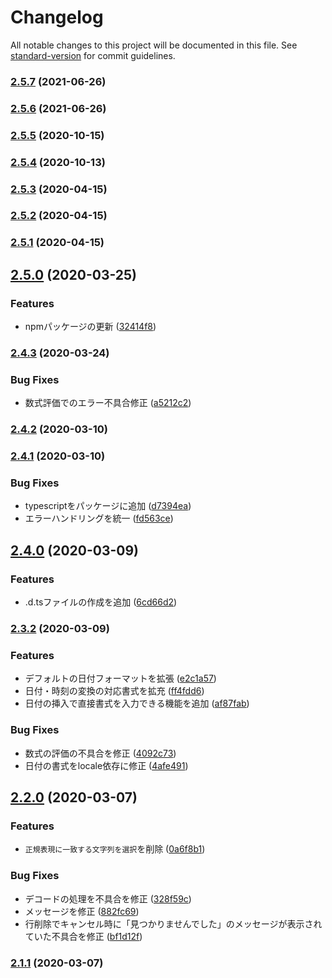 # Changelog

All notable changes to this project will be documented in this file. See [standard-version](https://github.com/conventional-changelog/standard-version) for commit guidelines.

### [2.5.7](https://github.com/Harurow/vscode.ext.harurow.util/compare/v2.5.6...v2.5.7) (2021-06-26)

### [2.5.6](https://github.com/Harurow/vscode.ext.harurow.util/compare/v2.5.3...v2.5.6) (2021-06-26)

### [2.5.5](https://github.com/Harurow/vscode.ext.harurow.util/compare/v2.5.4...v2.5.5) (2020-10-15)

### [2.5.4](https://github.com/Harurow/vscode.ext.harurow.util/compare/v2.5.3...v2.5.4) (2020-10-13)

### [2.5.3](https://github.com/Harurow/vscode.ext.harurow.util/compare/v2.5.2...v2.5.3) (2020-04-15)

### [2.5.2](https://github.com/Harurow/vscode.ext.harurow.util/compare/v2.5.1...v2.5.2) (2020-04-15)

### [2.5.1](https://github.com/Harurow/vscode.ext.harurow.util/compare/v2.5.0...v2.5.1) (2020-04-15)

## [2.5.0](https://github.com/Harurow/vscode.ext.harurow.util/compare/v2.4.3...v2.5.0) (2020-03-25)


### Features

* npmパッケージの更新 ([32414f8](https://github.com/Harurow/vscode.ext.harurow.util/commit/32414f808cdf9b57ab5893b0146827a3a27e34fc))

### [2.4.3](https://github.com/Harurow/vscode.ext.harurow.util/compare/v2.4.2...v2.4.3) (2020-03-24)


### Bug Fixes

* 数式評価でのエラー不具合修正 ([a5212c2](https://github.com/Harurow/vscode.ext.harurow.util/commit/a5212c222f2a0cbad89688be8408420f031c44f9))

### [2.4.2](https://github.com/Harurow/vscode.ext.harurow.util/compare/v2.4.1...v2.4.2) (2020-03-10)

### [2.4.1](https://github.com/Harurow/vscode.ext.harurow.util/compare/v2.4.0...v2.4.1) (2020-03-10)


### Bug Fixes

* typescriptをパッケージに追加 ([d7394ea](https://github.com/Harurow/vscode.ext.harurow.util/commit/d7394ea999e45a105d6f253422e29e93dd4c03c5))
* エラーハンドリングを統一 ([fd563ce](https://github.com/Harurow/vscode.ext.harurow.util/commit/fd563ce635387ff6da95c454319fac54722e754a))

## [2.4.0](https://github.com/Harurow/vscode.ext.harurow.util/compare/v2.3.2...v2.4.0) (2020-03-09)


### Features

* .d.tsファイルの作成を追加 ([6cd66d2](https://github.com/Harurow/vscode.ext.harurow.util/commit/6cd66d2d1a7dd326829e94d877d272264a5db8a6))

### [2.3.2](https://github.com/Harurow/vscode.ext.harurow.util/compare/v2.3.1...v2.3.2) (2020-03-09)


### Features

* デフォルトの日付フォーマットを拡張 ([e2c1a57](https://github.com/Harurow/vscode.ext.harurow.util/commit/e2c1a578b0f00c0e458fa981bb0f06d22b519a0b))
* 日付・時刻の変換の対応書式を拡充 ([ff4fdd6](https://github.com/Harurow/vscode.ext.harurow.util/commit/ff4fdd620f4f221569c29ef4d13c6e5557400338))
* 日付の挿入で直接書式を入力できる機能を追加 ([af87fab](https://github.com/Harurow/vscode.ext.harurow.util/commit/af87fab7ce698ddf2d35c0ebbb8233b8d7912ec9))


### Bug Fixes

* 数式の評価の不具合を修正 ([4092c73](https://github.com/Harurow/vscode.ext.harurow.util/commit/4092c73af94c1abe7ede86786bc7fb824db70c52))
* 日付の書式をlocale依存に修正 ([4afe491](https://github.com/Harurow/vscode.ext.harurow.util/commit/4afe491284f3be6b3d399012a6585cb0368a6871))

## [2.2.0](https://github.com/Harurow/vscode.ext.harurow.util/compare/v2.1.1...v2.2.0) (2020-03-07)


### Features

* `正規表現に一致する文字列を選択`を削除 ([0a6f8b1](https://github.com/Harurow/vscode.ext.harurow.util/commit/0a6f8b16f50d5d86ad87a646bc14a25818ac8c33))


### Bug Fixes

* デコードの処理を不具合を修正 ([328f59c](https://github.com/Harurow/vscode.ext.harurow.util/commit/328f59c6794823ea2c10d8c533081d55e648ea38))
* メッセージを修正 ([882fc69](https://github.com/Harurow/vscode.ext.harurow.util/commit/882fc695f5123c54d0c34f729651b22c3e7859fe))
* 行削除でキャンセル時に「見つかりませんでした」のメッセージが表示されていた不具合を修正 ([bf1d12f](https://github.com/Harurow/vscode.ext.harurow.util/commit/bf1d12f60b334dfe9569e59887892e59743eb913))

### [2.1.1](https://github.com/Harurow/vscode.ext.harurow.util/compare/v2.1.0...v2.1.1) (2020-03-07)
